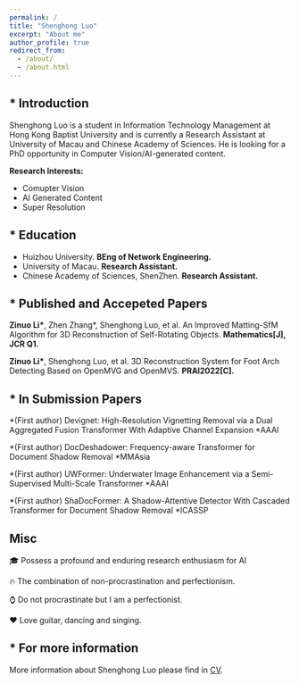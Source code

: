 ```yaml
---
permalink: /
title: "Shenghong Luo"
excerpt: "About me"
author_profile: true
redirect_from: 
  - /about/
  - /about.html
---
```

## * Introduction
Shenghong Luo is a student in Information Technology Management at Hong Kong Baptist University and is currently a Research Assistant at University of Macau and Chinese Academy of Sciences. He is looking for a PhD opportunity in Computer Vision/AI-generated content.

<b>Research Interests:</b>
* Comupter Vision
* AI Generated Content
* Super Resolution


## * Education
* Huizhou University. **BEng of Network Engineering.**
* University of Macau. **Research Assistant.**
* Chinese Academy of Sciences, ShenZhen. **Research Assistant.**


## * Published and Accepeted Papers
**Zinuo Li\***, Zhen Zhang\*, Shenghong Luo, et al. An Improved Matting-SfM Algorithm for 3D Reconstruction of Self-Rotating Objects. **Mathematics[J], JCR Q1.**

**Zinuo Li\***, Shenghong Luo, et al. 3D Reconstruction System for Foot Arch Detecting Based on OpenMVG and OpenMVS. **PRAI2022[C].**

## * In Submission Papers
*(First author) Devignet: High-Resolution Vignetting Removal via a Dual Aggregated Fusion Transformer With Adaptive Channel Expansion *AAAI

*(First author) DocDeshadower: Frequency-aware Transformer for Document Shadow Removal *MMAsia

*(First author) UWFormer: Underwater Image Enhancement via a Semi-Supervised Multi-Scale Transformer *AAAI

*(First author) ShaDocFormer: A Shadow-Attentive Detector With Cascaded Transformer for Document Shadow Removal *ICASSP
## Misc
🎓 Possess a profound and enduring research enthusiasm for AI

🔥 The combination of non-procrastination and perfectionism.

⌚️ Do not procrastinate but I am a perfectionist.

❤️ Love guitar, dancing and singing.

## * For more information
More information about Shenghong Luo please find in [CV](https://zinuoli.github.io/files/CV-Zinuo.pdf).
